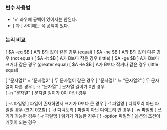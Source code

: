 ### 변수 사용법
- '=' 좌우에 공백이 있어서는 안된다.
- [ 과 ] 사이에는 꼭 공백이 있다.


### 논리 비교
[ $A -eq $B ] A와 B의 값이 같은 경우     (equal)
[ $A -ne $B ] A와 B의 값이 다른 경우     (not equal)
[ $A -lt $B ] A가 B보다 작은 경우        (little)
[ $A -ge $B ] A가 B보다 크거나 같은 경우  (greater equal)
[ $A -le $B ] A가 B보다 작거나 같은 경우  (little equal)


[ "문자열1" = "문자열2" ] 두 문자열이 같은 경우
[ "문자열1" != "문자열2" ] 두 문자열이 다른 경우
[ -z "문자열" ] 문자열 길이가 0인 경우      
[ -n "문자열" ] 문자열 길이가 0이 아닌 경우

[ -s 파일명 ] 파일이 존재하면서 크기가 0보다 큰 경우
[ -f 파일명 ] 디렉토리 아닌 파일일 경우 (크기 0포함)
[ -d 디렉토리 ] 파일이 아닌 디렉토리 인 경우
[ -w 파일명 ] 쓰기가 가능한 경우
[ -r 파일명 ] 읽기가 가능한 경우
[ ! -option 파일명 ] 옵션의 조건이 거짓이 되는 경우
